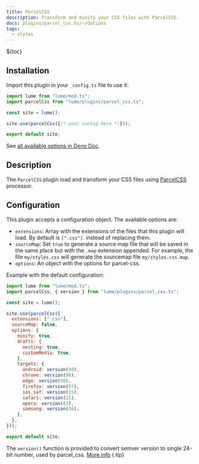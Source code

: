 ```yaml
---
title: ParcelCSS
description: Transform and minify your CSS files with ParcelCSS.
docs: plugins/parcel_css.ts/~/Options
tags:
  - styles
---
```


${toc}

## Installation

Import this plugin in your `_config.ts` file to use it:

```js
import lume from "lume/mod.ts";
import parcelCss from "lume/plugins/parcel_css.ts";

const site = lume();

site.use(parcelCss({/* your config here */}));

export default site;
```

See
[all available options in Deno Doc](https://doc.deno.land/https/deno.land/x/lume/plugins/parcel_css.ts/~/Options).

## Description

The `ParcelCSS` plugin load and transform your CSS files using
[ParcelCSS](https://github.com/parcel-bundler/parcel-css) processor.

## Configuration

This plugin accepts a configuration object. The available options are:

- `extensions`: Array with the extensions of the files that this plugin will
  load. By default is `[".css"]`. instead of replacing them.
- `sourceMap`: Set `true` to generate a source map file that will be saved in
  the same place but with the `.map` extension appended. For example, the file
  `my/styles.css` will generate the sourcemap file `my/styles.css.map`.
- `options`: An object with the options for parcel-css.

Example with the default configuration:

```js
import lume from "lume/mod.ts";
import parcelCss, { version } from "lume/plugins/parcel_css.ts";

const site = lume();

site.use(parcelCss({
  extensions: [".css"],
  sourceMap: false,
  options: {
    minify: true,
    drafts: {
      nesting: true,
      customMedia: true,
    },
    targets: {
      android: version(98),
      chrome: version(98),
      edge: version(98),
      firefox: version(97),
      ios_saf: version(15),
      safari: version(15),
      opera: version(83),
      samsung: version(16),
    },
  },
}));

export default site;
```

The `version()` function is provided to convert semver version to single 24-bit
number, used by parcel_css.
[More info](https://github.com/parcel-bundler/parcel-css#from-node) {.tip}

